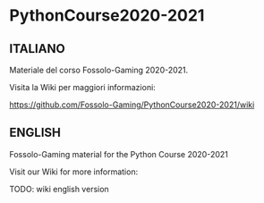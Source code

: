 # PythonCourse2020-2021

## ITALIANO
Materiale del corso Fossolo-Gaming 2020-2021.

Visita la Wiki per maggiori informazioni:

https://github.com/Fossolo-Gaming/PythonCourse2020-2021/wiki

## ENGLISH

Fossolo-Gaming material for the Python Course 2020-2021

Visit our Wiki for more information:

TODO: wiki english version
